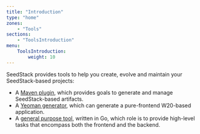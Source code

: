 ```yaml
---
title: "Introduction"
type: "home"
zones:
    - "Tools"
sections:
    - "ToolsIntroduction"
menu:
    ToolsIntroduction:
        weight: 10
---
```


SeedStack provides tools to help you create, evolve and maintain your SeedStack-based projects:

* A [Maven plugin](maven-plugin), which provides goals to generate and manage SeedStack-based artifacts.
* A [Yeoman generator](https://github.com/seedstack/generator-w20), which can generate a pure-frontend W20-based application.
* A [general purpose tool](https://github.com/seedstack/tools), written in Go, which role is to provide high-level
tasks that encompass both the frontend and the backend.
